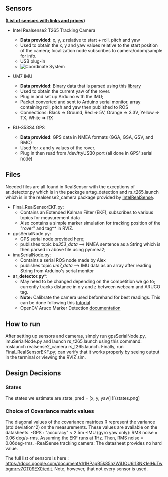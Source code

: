 ## Sensors ## 
**([List of sensors with links and prices](https://docs.google.com/document/d/1mytz9acx1puyt1tQ0szOr_ofm-9RC6v6nYdhvXi_OuU/edit))**
* Intel Realsense2 T265 Tracking Camera
  * __Data provided__: x, y, z relative to start + roll, pitch and yaw
  * Used to obtain the x, y and yaw values relative to the start position of the camera; localization node subscribes to camera/odom/sample for info.
  * USB plug-in
  * ![Coordinate System](https://user-images.githubusercontent.com/6543766/64158631-20303a00-ce39-11e9-9c63-fe0baa8135ff.png)
  
* UM7 IMU
  * __Data provided__: Binary data that is parsed using this [library](https://github.com/mikehoyer/UM7-Arduino)
  * Used to obtain the current yaw of the rover.
  * Plug in and set up Arduino with the IMU;
  * Packet converted and sent to Arduino serial monitor, array containing roll, pitch and yaw then published to ROS
  * Connections: Black => Ground, Red => 5V, Orange => 3.3V, Yellow => TX, White => RX

* BU-353S4 GPS
  * __Data provided__: GPS data in NMEA formats (GGA, GSA, GSV, and RMC)
  * Used for x and y values of the rover.
  * Plug in then read from /dev/ttyUSB0 port (all done in GPS' serial node)


## Files
Needed files are all found in RealSensor with the exceptions of ar_detector.py which is in the package artag_detection and rs_t265.launch which is in the realsense2_camera package provided by [IntelRealSense](https://github.com/IntelRealSense/realsense-ros).
* Final_RealSensorEKF.py: 
  * Contains an Extended Kalman Filter (EKF), subscribes to various topics for measurement data
  * Also contains a simple marker simulation for tracking position of the "rover" and tag** in RVIZ.
* gpsSerialNode.py: 
  * GPS serial node provided [here](https://www.egr.msu.edu/classes/ece480/capstone/spring15/group14/uploads/4/2/0/3/42036453/wilsonappnote.pdf);
  * publishes topic _bu353_data_ --> NMEA sentence as a String which is then parsed in above file using pynmea2;
* imuSerialNode.py: 
  * Contains a serial ROS node made by Alex
  * publishes topic _um7_data_ --> IMU data as an array after reading String from Arduino's serial monitor
* **ar_detector.py***: 
  * May need to be changed depending on the competition we go to; currently tracks distance in x y and z between webcam and ARUCO tag.
  * **Note:** Calibrate the camera used beforehand for best readings. This can be done following this [tutorial](https://docs.opencv.org/4.5.2/da/d13/tutorial_aruco_calibration.html)
  * OpenCV Aruco Marker Detection [documentation](https://docs.opencv.org/4.5.2/d5/dae/tutorial_aruco_detection.html)

## How to run
After setting up sensors and cameras, simply run gpsSerialNode.py, imuSerialNode.py and launch rs_t265.launch using this command: roslaunch realsense2_camera rs_t265.launch. Finally, run Final_RealSensorEKF.py; can verify that it works properly by seeing output in the terminal or viewing the RVIZ sim.

## Design Decisions

### States 

The states we estimate are  state_pred = [x, y, yaw]
![/states.png]

### Choice of Covariance matrix values 

The diagonal values of the covariance matrices R represent the variance (std deviation^2) on the measurements. These values are available on the datasheets. 
-GPS : "accuracy" < 2.5m
-IMU (gyro yaw only): RMS noise = 0.06 deg/s-rms. Assuming the EKF runs at 1Hz. Then, RMS noise = 0.06deg-rms. 
-RealSense tracking camera: The datasheet provides no hard value. 

The full list of sensors is here : https://docs.google.com/document/d/1HPagB5k85hzWiUOU6I13NK1elHuTwbgmrrv7OT09EX0/edit. 
Note, however, that not every sensor is used. 
